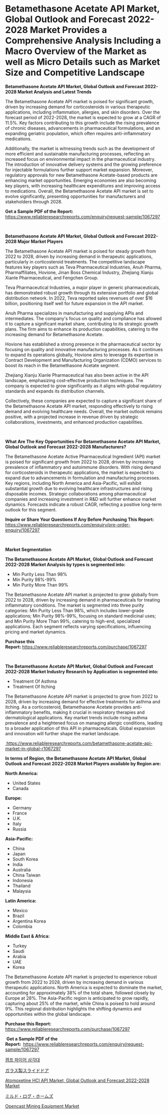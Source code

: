 <p><h1>Betamethasone Acetate API Market, Global Outlook and Forecast 2022-2028 Market Provides a Comprehensive Analysis Including a Macro Overview of the Market as well as Micro Details such as Market Size and Competitive Landscape</h1></p><p><strong>Betamethasone Acetate API Market, Global Outlook and Forecast 2022-2028 Market Analysis and Latest Trends</strong></p>
<p><p>The Betamethasone Acetate API market is poised for significant growth, driven by increasing demand for corticosteroids in various therapeutic applications, including inflammation, allergies, and skin disorders. Over the forecast period of 2022-2028, the market is expected to grow at a CAGR of 11.5%. Key factors contributing to this growth include the rising prevalence of chronic diseases, advancements in pharmaceutical formulations, and an expanding geriatric population, which often requires anti-inflammatory medications.</p><p>Additionally, the market is witnessing trends such as the development of more efficient and sustainable manufacturing processes, reflecting an increased focus on environmental impact in the pharmaceutical industry. The introduction of innovative delivery systems and the growing preference for injectable formulations further support market expansion. Moreover, regulatory approvals for new Betamethasone Acetate-based products are enhancing market opportunities. Emerging economies are also becoming key players, with increasing healthcare expenditures and improving access to medications. Overall, the Betamethasone Acetate API market is set to evolve significantly, presenting opportunities for manufacturers and stakeholders through 2028.</p></p>
<p><strong>Get a Sample PDF of the Report:&nbsp;</strong> <a href="https://www.reliableresearchreports.com/enquiry/request-sample/1067297">https://www.reliableresearchreports.com/enquiry/request-sample/1067297</a></p>
<p>&nbsp;</p>
<p><strong>Betamethasone Acetate API Market, Global Outlook and Forecast 2022-2028 Major Market Players</strong></p>
<p><p>The Betamethasone Acetate API market is poised for steady growth from 2022 to 2028, driven by increasing demand in therapeutic applications, particularly in corticosteroid treatments. The competitive landscape features key players such as Teva Pharmaceutical Industries, Anuh Pharma, Pharmaffiliates, Hovione, Jinan Boss Chemical Industry, Zhejiang Xianju Xianle Pharmaceutical, and Fengchen Group.</p><p>Teva Pharmaceutical Industries, a major player in generic pharmaceuticals, has demonstrated robust growth through its extensive portfolio and global distribution network. In 2022, Teva reported sales revenues of over $16 billion, positioning itself well for future expansion in the API market.</p><p>Anuh Pharma specializes in manufacturing and supplying APIs and intermediates. The company's focus on quality and compliance has allowed it to capture a significant market share, contributing to its strategic growth plans. The firm aims to enhance its production capabilities, catering to the increasing demand for Betamethasone Acetate.</p><p>Hovione has established a strong presence in the pharmaceutical sector by focusing on quality and innovative manufacturing processes. As it continues to expand its operations globally, Hovione aims to leverage its expertise in Contract Development and Manufacturing Organization (CDMO) services to boost its reach in the Betamethasone Acetate segment.</p><p>Zhejiang Xianju Xianle Pharmaceutical has also been active in the API landscape, emphasizing cost-effective production techniques. The company is expected to grow significantly as it aligns with global regulatory standards and expands its distribution channels.</p><p>Collectively, these companies are expected to capture a significant share of the Betamethasone Acetate API market, responding effectively to rising demand and evolving healthcare needs. Overall, the market outlook remains positive, with a projected increase in revenue driven by strategic collaborations, investments, and enhanced production capabilities.</p></p>
<p>&nbsp;</p>
<p><strong>What Are The Key Opportunities For Betamethasone Acetate API Market, Global Outlook and Forecast 2022-2028 Manufacturers?</strong></p>
<p><p>The Betamethasone Acetate Active Pharmaceutical Ingredient (API) market is poised for significant growth from 2022 to 2028, driven by increasing prevalence of inflammatory and autoimmune disorders. With rising demand for corticosteroids in therapeutic applications, the market is expected to expand due to advancements in formulation and manufacturing processes. Key regions, including North America and Asia-Pacific, will exhibit substantial growth due to evolving healthcare infrastructures and rising disposable incomes. Strategic collaborations among pharmaceutical companies and increasing investment in R&D will further enhance market dynamics. Forecasts indicate a robust CAGR, reflecting a positive long-term outlook for this segment.</p></p>
<p><strong>Inquire or Share Your Questions If Any Before Purchasing This Report:</strong> <a href="https://www.reliableresearchreports.com/enquiry/pre-order-enquiry/1067297">https://www.reliableresearchreports.com/enquiry/pre-order-enquiry/1067297</a></p>
<p>&nbsp;</p>
<p><strong>Market Segmentation</strong></p>
<p><strong>The Betamethasone Acetate API Market, Global Outlook and Forecast 2022-2028 Market Analysis by types is segmented into:</strong></p>
<p><ul><li>Min Purity Less Than 98%</li><li>Min Purity 98%-99%</li><li>Min Purity More Than 99%</li></ul></p>
<p><p>The Betamethasone Acetate API market is projected to grow globally from 2022 to 2028, driven by increasing demand in pharmaceuticals for treating inflammatory conditions. The market is segmented into three purity categories: Min Purity Less Than 98%, which includes lower-grade applications; Min Purity 98%-99%, focusing on standard medicinal uses; and Min Purity More Than 99%, catering to high-end, specialized applications. Each segment reflects varying specifications, influencing pricing and market dynamics.</p></p>
<p><strong>Purchase this Report:&nbsp;</strong><a href="https://www.reliableresearchreports.com/purchase/1067297">https://www.reliableresearchreports.com/purchase/1067297</a></p>
<p>&nbsp;</p>
<p><strong>The Betamethasone Acetate API Market, Global Outlook and Forecast 2022-2028 Market Industry Research by Application is segmented into:</strong></p>
<p><ul><li>Treatment Of Asthma</li><li>Treatment Of Itching</li></ul></p>
<p><p>The Betamethasone Acetate API market is projected to grow from 2022 to 2028, driven by increasing demand for effective treatments for asthma and itching. As a corticosteroid, Betamethasone Acetate provides anti-inflammatory benefits, making it crucial in respiratory therapies and dermatological applications. Key market trends include rising asthma prevalence and a heightened focus on managing allergic conditions, leading to a broader application of this API in pharmaceuticals. Global expansion and innovation will further shape the market landscape.</p></p>
<p><a href="https://www.reliableresearchreports.com/betamethasone-acetate-api-market-in-global-r1067297">&nbsp;https://www.reliableresearchreports.com/betamethasone-acetate-api-market-in-global-r1067297</a></p>
<p><strong>In terms of Region, the Betamethasone Acetate API Market, Global Outlook and Forecast 2022-2028 Market Players available by Region are:</strong></p>
<p>
    <p> <strong> North America: </strong>
        <ul>
            <li>United States</li>
            <li>Canada</li>
        </ul>
        </p> 
    <p> <strong> Europe: </strong>
        <ul>
            <li>Germany</li>
            <li>France</li>
            <li>U.K.</li>
            <li>Italy</li>
            <li>Russia</li>
        </ul>
        </p> 
    <p> <strong> Asia-Pacific: </strong>
        <ul>
            <li>China</li>
            <li>Japan</li>
            <li>South Korea</li>
            <li>India</li>
            <li>Australia</li>
            <li>China Taiwan</li>
            <li>Indonesia</li>
            <li>Thailand</li>
            <li>Malaysia</li>
        </ul>
        </p> 
    <p> <strong> Latin America: </strong>
        <ul>
            <li>Mexico</li>
            <li>Brazil</li>
            <li>Argentina Korea</li>
            <li>Colombia</li>
        </ul>
        </p> 
    <p> <strong> Middle East & Africa: </strong>
        <ul>
            <li>Turkey</li>
            <li>Saudi</li>
            <li>Arabia</li>
            <li>UAE</li>
            <li>Korea</li>
        </ul>
    </p>
    </p>
<p><p>The Betamethasone Acetate API market is projected to experience robust growth from 2022 to 2028, driven by increasing demand in various therapeutic applications. North America is expected to dominate the market, accounting for approximately 38% of the total share, followed closely by Europe at 28%. The Asia-Pacific region is anticipated to grow rapidly, capturing about 25% of the market, while China is poised to hold around 9%. This regional distribution highlights the shifting dynamics and opportunities within the global landscape.</p></p>
<p><strong>Purchase this Report: </strong><a href="https://www.reliableresearchreports.com/purchase/1067297">https://www.reliableresearchreports.com/purchase/1067297</a></p>
<p>&nbsp;<strong>Get a Sample PDF of the Report:&nbsp;&nbsp;</strong><a href="https://www.reliableresearchreports.com/enquiry/request-sample/1067297">https://www.reliableresearchreports.com/enquiry/request-sample/1067297</a></p>
<p><strong></strong></p>
<p><p><a href="https://medium.com/@fitzwjpcorke/%EC%BA%A0%ED%94%84-%ED%8C%8C%EC%9D%B4%EC%96%B4-%EC%82%BC%EB%B0%9C%EC%9D%B4-%EC%8B%9C%EC%9E%A5%EC%97%90-%EB%8C%80%ED%95%9C-%ED%86%B5%EC%B0%B0-%EC%8B%9C%EC%9E%A5-%EC%B0%B8%EC%97%AC%EC%9E%90-%EC%8B%9C%EC%9E%A5-%EA%B7%9C%EB%AA%A8-%EC%A7%80%EB%A6%AC%EC%A0%81-%EC%A7%80%EC%97%AD-%EB%B0%8F-%EC%98%88%EC%B8%A1-2024-2031-cbdfc0279c6a">캠프 파이어 삼각대</a></p><p><a href="https://medium.com/@alenaieme/%E5%B8%82%E5%A0%B4%E3%82%A4%E3%83%B3%E3%82%B5%E3%82%A4%E3%83%88-%E3%82%B0%E3%83%AD%E3%83%BC%E3%83%90%E3%83%AB%E3%82%AC%E3%83%A9%E3%82%B9%E3%82%B9%E3%83%A9%E3%82%A4%E3%83%89%E3%83%89%E3%82%A2%E5%B8%82%E5%A0%B4%E3%81%AE%E4%BA%88%E6%B8%AC%E3%81%A8%E3%82%A4%E3%83%8E%E3%83%99%E3%83%BC%E3%82%B7%E3%83%A7%E3%83%B3%E3%83%88%E3%83%AC%E3%83%B3%E3%83%89-2024%E5%B9%B4-2031%E5%B9%B4-0a5d74d398fa">ガラス製スライドドア</a></p><p><a href="https://github.com/indrystar/Market-Research-Report-List-4/blob/main/atomoxetine-hcl-api-market-global-outlook-and-forecast-2022-2028-market.md">Atomoxetine HCl API Market, Global Outlook and Forecast 2022-2028 Market</a></p><p><a href="https://medium.com/@lindakreitz2023/%E6%8C%BD%E3%81%8D%E4%B8%B8%E5%A4%AA%E3%81%AE%E4%BD%8F%E5%AE%85%E5%B8%82%E5%A0%B4%E3%81%AE%E5%8B%95%E5%90%91-%E6%8C%BD%E3%81%8D%E4%B8%B8%E5%A4%AA%E3%81%AE%E4%BD%8F%E5%AE%85%E5%B8%82%E5%A0%B4%E3%81%AE%E6%B4%9E%E5%AF%9F%E3%81%A8%E4%BA%88%E6%B8%AC%E5%88%86%E6%9E%90%E3%81%AB%E7%84%A6%E7%82%B9%E3%82%92%E5%BD%93%E3%81%A6%E3%82%8B-2024-2031-b224f0af2ff1">ミルド・ログ・ホームズ</a></p><p><a href="https://www.linkedin.com/pulse/global-opencast-mining-equipment-market-product-type-application-51iue?trackingId=HIfmTMAdaWIVYqLl69i3qw%3D%3D">Opencast Mining Equipment Market</a></p></p>